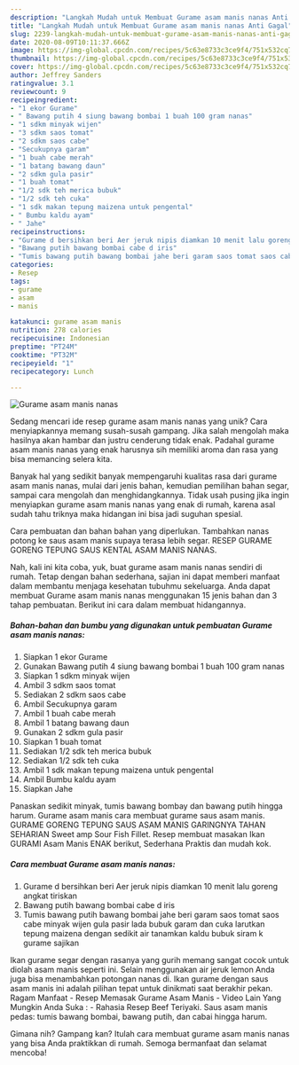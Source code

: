 ```yaml
---
description: "Langkah Mudah untuk Membuat Gurame asam manis nanas Anti Gagal"
title: "Langkah Mudah untuk Membuat Gurame asam manis nanas Anti Gagal"
slug: 2239-langkah-mudah-untuk-membuat-gurame-asam-manis-nanas-anti-gagal
date: 2020-08-09T10:11:37.666Z
image: https://img-global.cpcdn.com/recipes/5c63e8733c3ce9f4/751x532cq70/gurame-asam-manis-nanas-foto-resep-utama.jpg
thumbnail: https://img-global.cpcdn.com/recipes/5c63e8733c3ce9f4/751x532cq70/gurame-asam-manis-nanas-foto-resep-utama.jpg
cover: https://img-global.cpcdn.com/recipes/5c63e8733c3ce9f4/751x532cq70/gurame-asam-manis-nanas-foto-resep-utama.jpg
author: Jeffrey Sanders
ratingvalue: 3.1
reviewcount: 9
recipeingredient:
- "1 ekor Gurame"
- " Bawang putih 4 siung bawang bombai 1 buah 100 gram nanas"
- "1 sdkm minyak wijen"
- "3 sdkm saos tomat"
- "2 sdkm saos cabe"
- "Secukupnya garam"
- "1 buah cabe merah"
- "1 batang bawang daun"
- "2 sdkm gula pasir"
- "1 buah tomat"
- "1/2 sdk teh merica bubuk"
- "1/2 sdk teh cuka"
- "1 sdk makan tepung maizena untuk pengental"
- " Bumbu kaldu ayam"
- " Jahe"
recipeinstructions:
- "Gurame d bersihkan beri Aer jeruk nipis diamkan 10 menit lalu goreng angkat tiriskan"
- "Bawang putih bawang bombai cabe d iris"
- "Tumis bawang putih bawang bombai jahe beri garam saos tomat saos cabe minyak wijen gula pasir lada bubuk garam dan cuka larutkan tepung maizena dengan sedikit air tanamkan kaldu bubuk siram k gurame sajikan"
categories:
- Resep
tags:
- gurame
- asam
- manis

katakunci: gurame asam manis 
nutrition: 278 calories
recipecuisine: Indonesian
preptime: "PT24M"
cooktime: "PT32M"
recipeyield: "1"
recipecategory: Lunch

---
```



![Gurame asam manis nanas](https://img-global.cpcdn.com/recipes/5c63e8733c3ce9f4/751x532cq70/gurame-asam-manis-nanas-foto-resep-utama.jpg)

Sedang mencari ide resep gurame asam manis nanas yang unik? Cara menyiapkannya memang susah-susah gampang. Jika salah mengolah maka hasilnya akan hambar dan justru cenderung tidak enak. Padahal gurame asam manis nanas yang enak harusnya sih memiliki aroma dan rasa yang bisa memancing selera kita.

Banyak hal yang sedikit banyak mempengaruhi kualitas rasa dari gurame asam manis nanas, mulai dari jenis bahan, kemudian pemilihan bahan segar, sampai cara mengolah dan menghidangkannya. Tidak usah pusing jika ingin menyiapkan gurame asam manis nanas yang enak di rumah, karena asal sudah tahu triknya maka hidangan ini bisa jadi suguhan spesial.

Cara pembuatan dan bahan bahan yang diperlukan. Tambahkan nanas potong ke saus asam manis supaya terasa lebih segar. RESEP GURAME GORENG TEPUNG SAUS KENTAL ASAM MANIS NANAS.


Nah, kali ini kita coba, yuk, buat gurame asam manis nanas sendiri di rumah. Tetap dengan bahan sederhana, sajian ini dapat memberi manfaat dalam membantu menjaga kesehatan tubuhmu sekeluarga. Anda dapat membuat Gurame asam manis nanas menggunakan 15 jenis bahan dan 3 tahap pembuatan. Berikut ini cara dalam membuat hidangannya.

<!--inarticleads1-->

##### Bahan-bahan dan bumbu yang digunakan untuk pembuatan Gurame asam manis nanas:

1. Siapkan 1 ekor Gurame
1. Gunakan  Bawang putih 4 siung bawang bombai 1 buah 100 gram nanas
1. Siapkan 1 sdkm minyak wijen
1. Ambil 3 sdkm saos tomat
1. Sediakan 2 sdkm saos cabe
1. Ambil Secukupnya garam
1. Ambil 1 buah cabe merah
1. Ambil 1 batang bawang daun
1. Gunakan 2 sdkm gula pasir
1. Siapkan 1 buah tomat
1. Sediakan 1/2 sdk teh merica bubuk
1. Sediakan 1/2 sdk teh cuka
1. Ambil 1 sdk makan tepung maizena untuk pengental
1. Ambil  Bumbu kaldu ayam
1. Siapkan  Jahe


Panaskan sedikit minyak, tumis bawang bombay dan bawang putih hingga harum. Gurame asam manis cara membuat gurame saus asam manis. GURAME GORENG TEPUNG SAUS ASAM MANIS GARINGNYA TAHAN SEHARIAN Sweet amp Sour Fish Fillet. Resep membuat masakan Ikan GURAMI Asam Manis ENAK berikut, Sederhana Praktis dan mudah kok. 

<!--inarticleads2-->

##### Cara membuat Gurame asam manis nanas:

1. Gurame d bersihkan beri Aer jeruk nipis diamkan 10 menit lalu goreng angkat tiriskan
1. Bawang putih bawang bombai cabe d iris
1. Tumis bawang putih bawang bombai jahe beri garam saos tomat saos cabe minyak wijen gula pasir lada bubuk garam dan cuka larutkan tepung maizena dengan sedikit air tanamkan kaldu bubuk siram k gurame sajikan


Ikan gurame segar dengan rasanya yang gurih memang sangat cocok untuk diolah asam manis seperti ini. Selain menggunakan air jeruk lemon Anda juga bisa menambahkan potongan nanas di. Ikan gurame dengan saus asam manis ini adalah pilihan tepat untuk dinikmati saat berakhir pekan. Ragam Manfaat - Resep Memasak Gurame Asam Manis - Video Lain Yang Mungkin Anda Suka : - Rahasia Resep Beef Teriyaki. Saus asam manis pedas: tumis bawang bombai, bawang putih, dan cabai hingga harum. 

Gimana nih? Gampang kan? Itulah cara membuat gurame asam manis nanas yang bisa Anda praktikkan di rumah. Semoga bermanfaat dan selamat mencoba!
